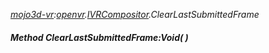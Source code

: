 _[mojo3d-vr](../../modules/mojo3d-vr/mojo3d-vr-module.md):[openvr](openvr:).[IVRCompositor](openvr:openvr-ivrcompositor.md).ClearLastSubmittedFrame_
##### Method ClearLastSubmittedFrame:Void(  )

